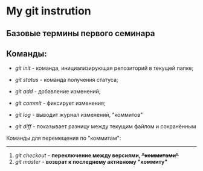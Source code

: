# My git instrution

## Базовые термины первого семинара

Команды:
-

* *git init* - команда, инициализирующая репозиторий в текущей папке;

* *git status* - команда получения статуса;
* *git add* - добавление изменений;
* *git commit* - фиксирует изменения;
* *git log* - выводит журнал изменений, "коммитов"
* *git diff* - показывает разницу между текущим файлом и сохранённым

Команды для перемещения по "коммитам":
****
1. *git checkout* - **переключение между версиями, ~~"коммитами"~~**
2.  *git master* - **возврат к последнему активному "коммиту"**
